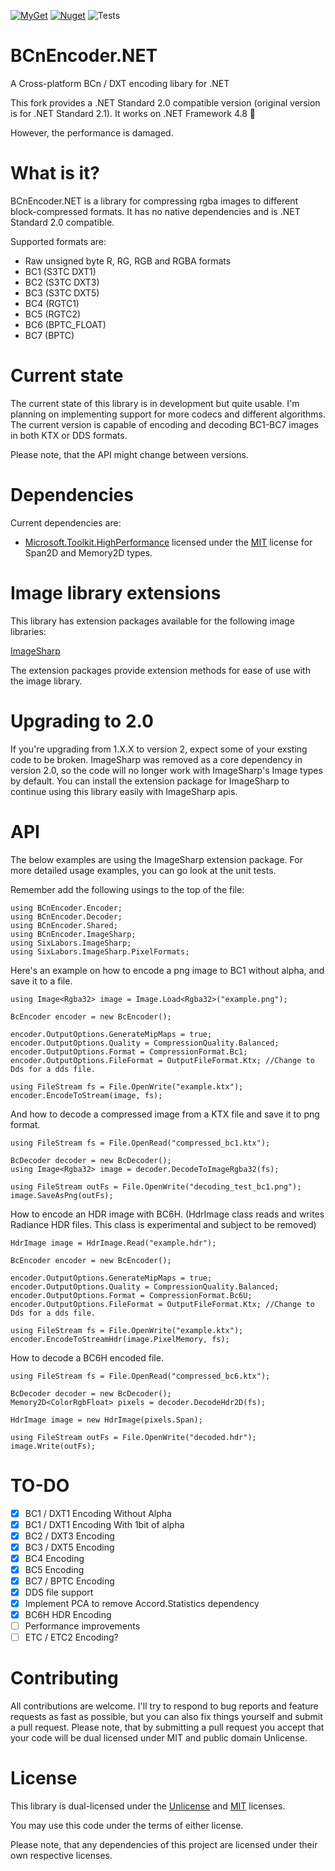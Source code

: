 [![MyGet](https://buildstats.info/myget/monarchsolutions/BCnEncoder.NetStd)](https://www.myget.org/feed/monarchsolutions/package/nuget/BCnEncoder.NetStd)
[![Nuget](https://img.shields.io/nuget/v/BCnEncoder.Net)](https://www.nuget.org/packages/BCnEncoder.Net/)
![Tests](https://github.com/Nominom/BCnEncoder.NET/workflows/Tests/badge.svg)

# BCnEncoder.NET
A Cross-platform BCn / DXT encoding libary for .NET

This fork provides a .NET Standard 2.0 compatible version (original version is for .NET Standard 2.1). It works on .NET Framework 4.8 🥳

However, the performance is damaged.

# What is it?
BCnEncoder.NET is a library for compressing rgba images to different block-compressed formats. It has no native dependencies and is .NET Standard 2.0 compatible.

Supported formats are:
 - Raw unsigned byte R, RG, RGB and RGBA formats
 - BC1 (S3TC DXT1)
 - BC2 (S3TC DXT3)
 - BC3 (S3TC DXT5)
 - BC4 (RGTC1)
 - BC5 (RGTC2)
 - BC6 (BPTC_FLOAT)
 - BC7 (BPTC)

# Current state
The current state of this library is in development but quite usable. I'm planning on implementing support for more codecs and 
different algorithms. The current version is capable of encoding and decoding BC1-BC7 images in both KTX or DDS formats.

Please note, that the API might change between versions.
# Dependencies
Current dependencies are:
* [Microsoft.Toolkit.HighPerformance](https://github.com/windows-toolkit/WindowsCommunityToolkit) licensed under the [MIT](https://opensource.org/licenses/MIT) license for Span2D and Memory2D types.

# Image library extensions
This library has extension packages available for the following image libraries:

[ImageSharp](https://www.nuget.org/packages/BCnEncoder.Net.ImageSharp/)

The extension packages provide extension methods for ease of use with the image library.

# Upgrading to 2.0

If you're upgrading from 1.X.X to version 2, expect some of your exsting code to be broken. ImageSharp was removed as a core dependency in version 2.0, so the code will no longer work with ImageSharp's Image types by default. You can install the extension package for ImageSharp to continue using this library easily with ImageSharp apis.

# API
The below examples are using the ImageSharp extension package. For more detailed usage examples, you can go look at the unit tests.

Remember add the following usings to the top of the file:
```CSharp
using BCnEncoder.Encoder;
using BCnEncoder.Decoder;
using BCnEncoder.Shared;
using BCnEncoder.ImageSharp;
using SixLabors.ImageSharp;
using SixLabors.ImageSharp.PixelFormats;
```

Here's an example on how to encode a png image to BC1 without alpha, and save it to a file.
```CSharp
using Image<Rgba32> image = Image.Load<Rgba32>("example.png");

BcEncoder encoder = new BcEncoder();

encoder.OutputOptions.GenerateMipMaps = true;
encoder.OutputOptions.Quality = CompressionQuality.Balanced;
encoder.OutputOptions.Format = CompressionFormat.Bc1;
encoder.OutputOptions.FileFormat = OutputFileFormat.Ktx; //Change to Dds for a dds file.

using FileStream fs = File.OpenWrite("example.ktx");
encoder.EncodeToStream(image, fs);
```

And how to decode a compressed image from a KTX file and save it to png format.
```CSharp
using FileStream fs = File.OpenRead("compressed_bc1.ktx");

BcDecoder decoder = new BcDecoder();
using Image<Rgba32> image = decoder.DecodeToImageRgba32(fs);

using FileStream outFs = File.OpenWrite("decoding_test_bc1.png");
image.SaveAsPng(outFs);
```

How to encode an HDR image with BC6H. 
(HdrImage class reads and writes Radiance HDR files. This class is experimental and subject to be removed)
```CSharp
HdrImage image = HdrImage.Read("example.hdr");
			
BcEncoder encoder = new BcEncoder();

encoder.OutputOptions.GenerateMipMaps = true;
encoder.OutputOptions.Quality = CompressionQuality.Balanced;
encoder.OutputOptions.Format = CompressionFormat.Bc6U;
encoder.OutputOptions.FileFormat = OutputFileFormat.Ktx; //Change to Dds for a dds file.

using FileStream fs = File.OpenWrite("example.ktx");
encoder.EncodeToStreamHdr(image.PixelMemory, fs);
```

How to decode a BC6H encoded file.
```CSharp
using FileStream fs = File.OpenRead("compressed_bc6.ktx");

BcDecoder decoder = new BcDecoder();
Memory2D<ColorRgbFloat> pixels = decoder.DecodeHdr2D(fs);

HdrImage image = new HdrImage(pixels.Span);

using FileStream outFs = File.OpenWrite("decoded.hdr");
image.Write(outFs);
```

# TO-DO

- [x] BC1 / DXT1 Encoding Without Alpha
- [x] BC1 / DXT1 Encoding With 1bit of alpha
- [x] BC2 / DXT3 Encoding
- [x] BC3 / DXT5 Encoding
- [x] BC4 Encoding
- [x] BC5 Encoding
- [x] BC7 / BPTC Encoding
- [x] DDS file support
- [x] Implement PCA to remove Accord.Statistics dependency
- [x] BC6H HDR Encoding
- [ ] Performance improvements
- [ ] ETC / ETC2 Encoding?

# Contributing
All contributions are welcome. I'll try to respond to bug reports and feature requests as fast as possible, but you can also fix things yourself and submit a pull request. Please note, that by submitting a pull request you accept that your code will be dual licensed under MIT and public domain Unlicense.

# License
This library is dual-licensed under the [Unlicense](https://unlicense.org/) and [MIT](https://opensource.org/licenses/MIT) licenses.

You may use this code under the terms of either license.

Please note, that any dependencies of this project are licensed under their own respective licenses.
